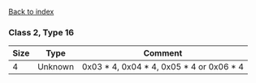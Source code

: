 [Back to index](index.md)

### Class 2, Type 16

Size|Type|Comment
-|-|-
4|Unknown|0x03 * 4, 0x04 * 4, 0x05 * 4 or 0x06 * 4
